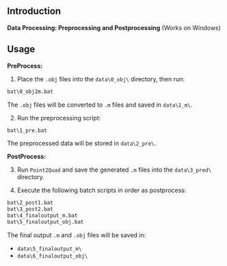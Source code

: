 ## Introduction

**Data Processing: Preprocessing and Postprocessing** (Works on Windows)

## Usage

**PreProcess:**

1. Place the `.obj` files into the `data\0_obj\` directory, then run:
  
  ```bash
  bat\0_obj2m.bat
  ```
  
  The `.obj` files will be converted to `.m` files and saved in `data\1_m\`.
  
2. Run the preprocessing script:
  
  ```bash
  bat\1_pre.bat
  ```
  
  The preprocessed data will be stored in `data\2_pre\`.

**PostProcess:**
  
3. Run `Point2Quad` and save the generated `.m` files into the `data\3_pred\` directory.

4. Execute the following batch scripts in order as postprocess:
  
  ```bash
  bat\2_post1.bat
  bat\3_post2.bat
  bat\4_finaloutput_m.bat
  bat\5_finaloutput_obj.bat
  ```
  
  The final output `.m` and `.obj` files will be saved in:
  
  - `data\5_finaloutput_m\`
  - `data\6_finaloutput_obj\`
